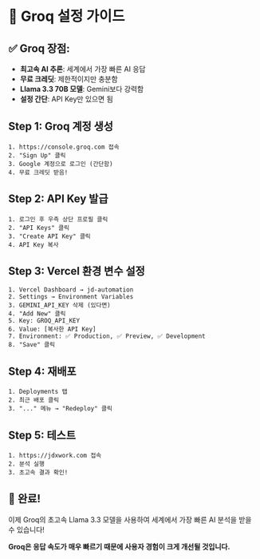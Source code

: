 # 🚀 Groq 설정 가이드

## ✅ Groq 장점:
- **최고속 AI 추론**: 세계에서 가장 빠른 AI 응답
- **무료 크레딧**: 제한적이지만 충분함
- **Llama 3.3 70B 모델**: Gemini보다 강력함
- **설정 간단**: API Key만 있으면 됨

## Step 1: Groq 계정 생성
```
1. https://console.groq.com 접속
2. "Sign Up" 클릭
3. Google 계정으로 로그인 (간단함)
4. 무료 크레딧 받음!
```

## Step 2: API Key 발급
```
1. 로그인 후 우측 상단 프로필 클릭
2. "API Keys" 클릭
3. "Create API Key" 클릭
4. API Key 복사
```

## Step 3: Vercel 환경 변수 설정
```
1. Vercel Dashboard → jd-automation
2. Settings → Environment Variables
3. GEMINI_API_KEY 삭제 (있다면)
4. "Add New" 클릭
5. Key: GROQ_API_KEY
6. Value: [복사한 API Key]
7. Environment: ✅ Production, ✅ Preview, ✅ Development
8. "Save" 클릭
```

## Step 4: 재배포
```
1. Deployments 탭
2. 최근 배포 클릭
3. "..." 메뉴 → "Redeploy" 클릭
```

## Step 5: 테스트
```
1. https://jdxwork.com 접속
2. 분석 실행
3. 초고속 결과 확인!
```

## 🎉 완료!

이제 Groq의 초고속 Llama 3.3 모델을 사용하여
세계에서 가장 빠른 AI 분석을 받을 수 있습니다!

**Groq은 응답 속도가 매우 빠르기 때문에
사용자 경험이 크게 개선될 것입니다.**


